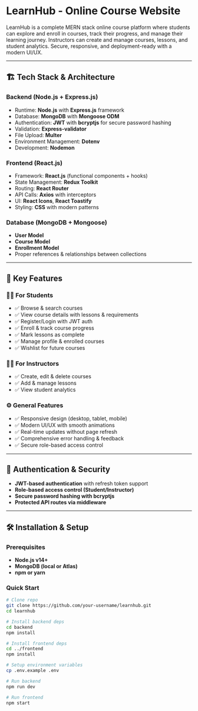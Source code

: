 # LearnHub - Online Course Website
LearnHub is a complete MERN stack online course platform where students can explore and enroll in courses, track their progress, and manage their learning journey. Instructors can create and manage courses, lessons, and student analytics. Secure, responsive, and deployment-ready with a modern UI/UX.

---

## 🏗️ Tech Stack & Architecture
### Backend (Node.js + Express.js)
- Runtime: **Node.js** with **Express.js** framework
- Database: **MongoDB** with **Mongoose ODM**
- Authentication: **JWT** with **bcryptjs** for secure password hashing
- Validation: **Express-validator**
- File Upload: **Multer**
- Environment Management: **Dotenv**
- Development: **Nodemon**

### Frontend (React.js)
- Framework: **React.js** (functional components + hooks)
- State Management: **Redux Toolkit**
- Routing: **React Router**
- API Calls: **Axios** with interceptors
- UI: **React Icons**, **React Toastify**
- Styling: **CSS** with modern patterns

### Database (MongoDB + Mongoose)
- **User Model**
- **Course Model**
- **Enrollment Model**
- Proper references & relationships between collections

---

## 🚀 Key Features
### 👨‍🎓 For Students
- ✅ Browse & search courses  
- ✅ View course details with lessons & requirements  
- ✅ Register/Login with JWT auth  
- ✅ Enroll & track course progress  
- ✅ Mark lessons as complete  
- ✅ Manage profile & enrolled courses  
- ✅ Wishlist for future courses  

### 👩‍🏫 For Instructors
- ✅ Create, edit & delete courses  
- ✅ Add & manage lessons  
- ✅ View student analytics  

### ⚙️ General Features
- ✅ Responsive design (desktop, tablet, mobile)  
- ✅ Modern UI/UX with smooth animations  
- ✅ Real-time updates without page refresh  
- ✅ Comprehensive error handling & feedback  
- ✅ Secure role-based access control  

---

## 🔐 Authentication & Security
- **JWT-based authentication** with refresh token support  
- **Role-based access control (Student/Instructor)**  
- **Secure password hashing with bcryptjs**  
- **Protected API routes via middleware**  

---

## 🛠️ Installation & Setup
### Prerequisites
- **Node.js v14+**
- **MongoDB (local or Atlas)**
- **npm or yarn**

### Quick Start
```bash
# Clone repo
git clone https://github.com/your-username/learnhub.git
cd learnhub

# Install backend deps
cd backend
npm install

# Install frontend deps
cd ../frontend
npm install

# Setup environment variables
cp .env.example .env

# Run backend
npm run dev

# Run frontend
npm start
